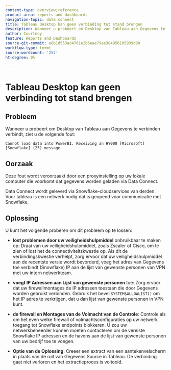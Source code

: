 ```yaml
---
content-type: overview;reference
product-area: reports and dashboards
navigation-topic: data connect
title: Tableau Desktop kan geen verbinding tot stand brengen
description: Wanneer u probeert om Desktop van Tableau aan Gegevens te verbinden verbindt, krijgt u een fout.
author: Courtney
feature: Reports and Dashboards
source-git-commit: e8b1d553ac4761e2b6eae79ae384956105939d90
workflow-type: tm+mt
source-wordcount: '252'
ht-degree: 0%

---
```



# Tableau Desktop kan geen verbinding tot stand brengen

## Probleem

Wanneer u probeert om Desktop van Tableau aan Gegevens te verbinden verbindt, ziet u de volgende fout:

`Cannot load data into PowerBI. Receiving an HY000 [Microsoft][Snowflake] (25) message`

## Oorzaak

Deze fout wordt veroorzaakt door een proxyinstelling op uw lokale computer die voorkomt dat gegevens worden geladen via Data Connect.

Data Connect wordt geleverd via Snowflake-cloudservices van derden. Voor tableau is een netwerk nodig dat is geopend voor communicatie met Snowflake.

## Oplossing

U kunt het volgende proberen om dit probleem op te lossen:

* **lost problemen door uw veiligheidshulpmiddel** onbruikbaar te maken op: Draai van uw veiligheidshulpmiddel, zoals Zscaler of Cisco, om te zien of lost het de connectiviteitskwestie op. Als dit de verbindingskwestie verhelpt, zorg ervoor dat uw veiligheidshulpmiddel aan de recentste versie wordt bevorderd, voeg het adres van Gegevens toe verbindt (Snowflake) IP aan de lijst van gewenste personen van VPN met uw intern netwerkteam.

* **voegt IP Adressen aan Lijst van gewenste personen** toe: Zorg ervoor dat uw firewallmontages de IP adressen toestaan die door Gegevens worden gebruikt verbinden. Gebruik het bevel `SYSTEM$ALLOWLIST()` om het IP adres te verkrijgen, dat u dan lijst van gewenste personen in VPN kunt.

* **de firewall en Montages van de Volmacht van de Controle**: Controle als om het even welke firewall of volmachtsconfiguraties op uw netwerk toegang tot Snowflake endpoints blokkeren. U zou uw netwerkbeheerder kunnen moeten contacteren om de vereiste Snowflake IP adressen en de havens aan de lijst van gewenste personen van uw bedrijf toe te voegen.

* **Optie van de Oplossing**: Creeer een extract van een aantekenvelscherm in plaats van de ruit van Gegevens Source in Tableau. De verbinding gaat niet verloren en het extractieproces is voltooid.

